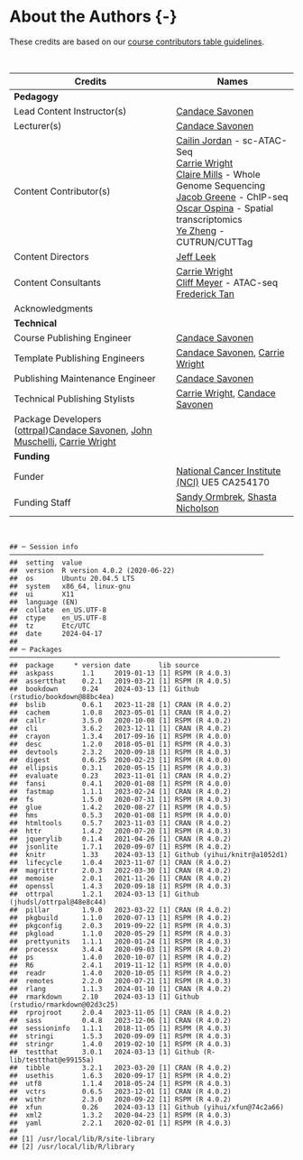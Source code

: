 
# About the Authors {-}

These credits are based on our [course contributors table guidelines](https://github.com/jhudsl/OTTR_Template/wiki/How-to-give-credits).

&nbsp;
&nbsp;

|Credits|Names|
|-------|-----|
|**Pedagogy**||
|Lead Content Instructor(s)|[Candace Savonen]|
|Lecturer(s)|[Candace Savonen]|
|Content Contributor(s)| [Cailin Jordan] - sc-ATAC-Seq <br> [Carrie Wright] <br> [Claire Mills] - Whole Genome Sequencing<br> [Jacob Greene] - ChIP-seq <br> [Oscar Ospina] - Spatial transcriptomics <br> [Ye Zheng] - CUTRUN/CUTTag|
|Content Directors|[Jeff Leek]|
|Content Consultants|[Carrie Wright]<br> [Cliff Meyer] - ATAC-seq <br> [Frederick Tan]<br>|
|Acknowledgments||
|**Technical**||
|Course Publishing Engineer|[Candace Savonen]|
|Template Publishing Engineers|[Candace Savonen], [Carrie Wright]|
|Publishing Maintenance Engineer|[Candace Savonen]|
|Technical Publishing Stylists|[Carrie Wright], [Candace Savonen]|
|Package Developers ([ottrpal])[Candace Savonen], [John Muschelli], [Carrie Wright]|
|**Funding**||
|Funder|[National Cancer Institute (NCI)](https://www.cancer.gov/) UE5 CA254170|
|Funding Staff| [Sandy Ormbrek], [Shasta Nicholson] |

&nbsp;


```
## ─ Session info ───────────────────────────────────────────────────────────────
##  setting  value                       
##  version  R version 4.0.2 (2020-06-22)
##  os       Ubuntu 20.04.5 LTS          
##  system   x86_64, linux-gnu           
##  ui       X11                         
##  language (EN)                        
##  collate  en_US.UTF-8                 
##  ctype    en_US.UTF-8                 
##  tz       Etc/UTC                     
##  date     2024-04-17                  
## 
## ─ Packages ───────────────────────────────────────────────────────────────────
##  package     * version date       lib source                            
##  askpass       1.1     2019-01-13 [1] RSPM (R 4.0.3)                    
##  assertthat    0.2.1   2019-03-21 [1] RSPM (R 4.0.5)                    
##  bookdown      0.24    2024-03-13 [1] Github (rstudio/bookdown@88bc4ea) 
##  bslib         0.6.1   2023-11-28 [1] CRAN (R 4.0.2)                    
##  cachem        1.0.8   2023-05-01 [1] CRAN (R 4.0.2)                    
##  callr         3.5.0   2020-10-08 [1] RSPM (R 4.0.2)                    
##  cli           3.6.2   2023-12-11 [1] CRAN (R 4.0.2)                    
##  crayon        1.3.4   2017-09-16 [1] RSPM (R 4.0.0)                    
##  desc          1.2.0   2018-05-01 [1] RSPM (R 4.0.3)                    
##  devtools      2.3.2   2020-09-18 [1] RSPM (R 4.0.3)                    
##  digest        0.6.25  2020-02-23 [1] RSPM (R 4.0.0)                    
##  ellipsis      0.3.1   2020-05-15 [1] RSPM (R 4.0.3)                    
##  evaluate      0.23    2023-11-01 [1] CRAN (R 4.0.2)                    
##  fansi         0.4.1   2020-01-08 [1] RSPM (R 4.0.0)                    
##  fastmap       1.1.1   2023-02-24 [1] CRAN (R 4.0.2)                    
##  fs            1.5.0   2020-07-31 [1] RSPM (R 4.0.3)                    
##  glue          1.4.2   2020-08-27 [1] RSPM (R 4.0.5)                    
##  hms           0.5.3   2020-01-08 [1] RSPM (R 4.0.0)                    
##  htmltools     0.5.7   2023-11-03 [1] CRAN (R 4.0.2)                    
##  httr          1.4.2   2020-07-20 [1] RSPM (R 4.0.3)                    
##  jquerylib     0.1.4   2021-04-26 [1] CRAN (R 4.0.2)                    
##  jsonlite      1.7.1   2020-09-07 [1] RSPM (R 4.0.2)                    
##  knitr         1.33    2024-03-13 [1] Github (yihui/knitr@a1052d1)      
##  lifecycle     1.0.4   2023-11-07 [1] CRAN (R 4.0.2)                    
##  magrittr      2.0.3   2022-03-30 [1] CRAN (R 4.0.2)                    
##  memoise       2.0.1   2021-11-26 [1] CRAN (R 4.0.2)                    
##  openssl       1.4.3   2020-09-18 [1] RSPM (R 4.0.3)                    
##  ottrpal       1.2.1   2024-03-13 [1] Github (jhudsl/ottrpal@48e8c44)   
##  pillar        1.9.0   2023-03-22 [1] CRAN (R 4.0.2)                    
##  pkgbuild      1.1.0   2020-07-13 [1] RSPM (R 4.0.2)                    
##  pkgconfig     2.0.3   2019-09-22 [1] RSPM (R 4.0.3)                    
##  pkgload       1.1.0   2020-05-29 [1] RSPM (R 4.0.3)                    
##  prettyunits   1.1.1   2020-01-24 [1] RSPM (R 4.0.3)                    
##  processx      3.4.4   2020-09-03 [1] RSPM (R 4.0.2)                    
##  ps            1.4.0   2020-10-07 [1] RSPM (R 4.0.2)                    
##  R6            2.4.1   2019-11-12 [1] RSPM (R 4.0.0)                    
##  readr         1.4.0   2020-10-05 [1] RSPM (R 4.0.2)                    
##  remotes       2.2.0   2020-07-21 [1] RSPM (R 4.0.3)                    
##  rlang         1.1.3   2024-01-10 [1] CRAN (R 4.0.2)                    
##  rmarkdown     2.10    2024-03-13 [1] Github (rstudio/rmarkdown@02d3c25)
##  rprojroot     2.0.4   2023-11-05 [1] CRAN (R 4.0.2)                    
##  sass          0.4.8   2023-12-06 [1] CRAN (R 4.0.2)                    
##  sessioninfo   1.1.1   2018-11-05 [1] RSPM (R 4.0.3)                    
##  stringi       1.5.3   2020-09-09 [1] RSPM (R 4.0.3)                    
##  stringr       1.4.0   2019-02-10 [1] RSPM (R 4.0.3)                    
##  testthat      3.0.1   2024-03-13 [1] Github (R-lib/testthat@e99155a)   
##  tibble        3.2.1   2023-03-20 [1] CRAN (R 4.0.2)                    
##  usethis       1.6.3   2020-09-17 [1] RSPM (R 4.0.2)                    
##  utf8          1.1.4   2018-05-24 [1] RSPM (R 4.0.3)                    
##  vctrs         0.6.5   2023-12-01 [1] CRAN (R 4.0.2)                    
##  withr         2.3.0   2020-09-22 [1] RSPM (R 4.0.2)                    
##  xfun          0.26    2024-03-13 [1] Github (yihui/xfun@74c2a66)       
##  xml2          1.3.2   2020-04-23 [1] RSPM (R 4.0.3)                    
##  yaml          2.2.1   2020-02-01 [1] RSPM (R 4.0.3)                    
## 
## [1] /usr/local/lib/R/site-library
## [2] /usr/local/lib/R/library
```

<!-- Author information -->

[Candace Savonen]: https://www.cansavvy.com/
[Cailin Jordan]: https://www.linkedin.com/in/cailin-jordan-3297b7199/
[Carrie Wright]: https://carriewright11.github.io/
[Claire Mills]: https://www.linkedin.com/in/claire-mills-dds-50883553
[Cliff Meyer]: https://ds.dfci.harvard.edu/our-people/clifford-meyer-phd/
[Ira Gooding]: https://publichealth.jhu.edu/faculty/4130/ira-gooding
[Frederick Tan]: https://bse.carnegiescience.edu/dr-frederick-tan
[Jacob Greene]: https://www.linkedin.com/in/jacob-greene-890aa318a/
[Jeff Leek]: https://jtleek.com/
[Oscar Ospina]: https://linkedin.com/in/oscareospina/
[John Muschelli]: https://johnmuschelli.com/
[Sandy Ormbrek]: https://hutchdatascience.org/ourteam/
[Shasta Nicholson]: https://hutchdatascience.org/ourteam/
[Ye Zheng]: https://yezhengstat.github.io/
<!-- Links -->

[ottrpal]: https://github.com/jhudsl/ottrpal
